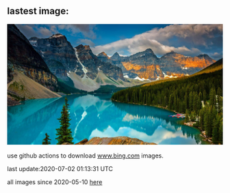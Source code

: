 ## lastest image:
![](images/LakeMoraineVideo.jpg)

use github actions to download www.bing.com images.

last update:2020-07-02 01:13:31 UTC

all images since 2020-05-10 [here](https://github.com/counter2015/bing-daily-images/tree/master/images) 
